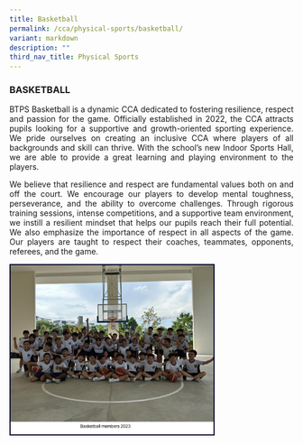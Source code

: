 ```yaml
---
title: Basketball
permalink: /cca/physical-sports/basketball/
variant: markdown
description: ""
third_nav_title: Physical Sports
---
```

<h3>BASKETBALL</h3><p align="justify">
BTPS Basketball is a dynamic CCA dedicated to fostering resilience, respect and passion for the game. Officially established in 2022, the CCA attracts pupils looking for a supportive and growth-oriented sporting experience. We pride ourselves on creating an inclusive CCA where players of all backgrounds and skill can thrive. With the school’s new Indoor Sports Hall, we are able to provide a great learning and playing environment to the players. </p>
<p align="justify">
We believe that resilience and respect are fundamental values both on and off the court. We encourage our players to develop mental toughness, perseverance, and the ability to overcome challenges. Through rigorous training sessions, intense competitions, and a supportive team environment, we instill a resilient mindset that helps our pupils reach their full potential. We also emphasize the importance of respect in all aspects of the game. Our players are taught to respect their coaches, teammates, opponents, referees, and the game.</p>

<img style="border:2px solid #0A0B30; width:360px;height:300px;" src="/images/CCA/basketball%201.jpg">